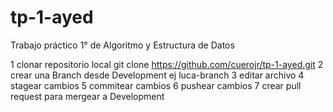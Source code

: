 # tp-1-ayed
Trabajo práctico 1° de Algoritmo y Estructura de Datos

1 clonar repositorio local 
git clone https://github.com/cuerojr/tp-1-ayed.git
2 crear una Branch desde Development ej luca-branch
3 editar archivo
4 stagear cambios
5 commitear cambios
6 pushear cambios
7 crear pull request para mergear a Development